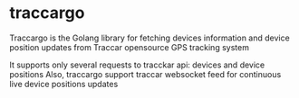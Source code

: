 # traccargo
Traccargo is the Golang library for fetching devices information and device position updates from Traccar opensource GPS tracking system

It supports only several requests to tracckar api: devices and device positions
Also, traccargo support traccar websocket feed for continuous live device positions updates 
